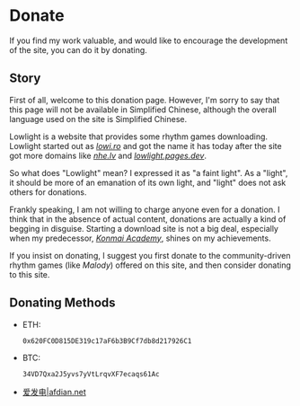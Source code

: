# Donate

If you find my work valuable, and would like to encourage the development of the site, you can do it by donating.

## Story

First of all, welcome to this donation page. However, I'm sorry to say that this page will not be available in Simplified Chinese, although the overall language used on the site is Simplified Chinese.

Lowlight is a website that provides some rhythm games downloading. Lowlight started out as *[lowi.ro](https://lowi.ro)* and got the name it has today after the site got more domains like *[nhe.lv](https://nhe.lv)* and *[lowlight.pages.dev](https://lowlight.pages.dev)*. 

So what does "Lowlight" mean? I expressed it as "a faint light". As a "light", it should be more of an emanation of its own light, and "light" does not ask others for donations.

Frankly speaking, I am not willing to charge anyone even for a donation. I think that in the absence of actual content, donations are actually a kind of begging in disguise. Starting a download site is not a big deal, especially when my predecessor, *[Konmai Academy](https://616.sb)*, shines on my achievements.

If you insist on donating, I suggest you first donate to the community-driven rhythm games (like *Malody*) offered on this site, and then consider donating to this site.

## Donating Methods

- ETH: 

  `0x620FC0D815DE319c17aF6b3B9Cf7db8d217926C1`

- BTC: 

  `34VD7Qxa2J5yvs7yVtLrqvXF7ecaqs61Ac`

- [爱发电|afdian.net](https://afdian.net/@toyamaworks) 

